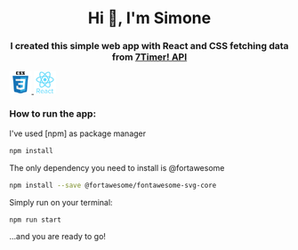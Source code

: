 <h1 align="center">Hi 👋, I'm Simone</h1>
<h3 align="center">I created this simple web app with React and CSS fetching data from <a href="https://www.7timer.info/doc.php">7Timer! API</a></h3>

<a href="https://www.w3schools.com/css/" target="_blank" rel="noreferrer"> <img src="https://raw.githubusercontent.com/devicons/devicon/master/icons/css3/css3-original-wordmark.svg" alt="css3" width="40" height="40"/> </a>
<a href="https://reactjs.org/" target="_blank" rel="noreferrer"> <img src="https://raw.githubusercontent.com/devicons/devicon/master/icons/react/react-original-wordmark.svg" alt="react" width="40" height="40"/> </a>

<h3 align="left">How to run the app: </h3>
I've used [npm] as package manager

```bash
npm install
```

The only dependency you need to install is @fortawesome

```bash
npm install --save @fortawesome/fontawesome-svg-core
```

<p align="left">Simply run on your terminal:</p>

```bash
npm run start
```

<p>...and you are ready to go! </p>

